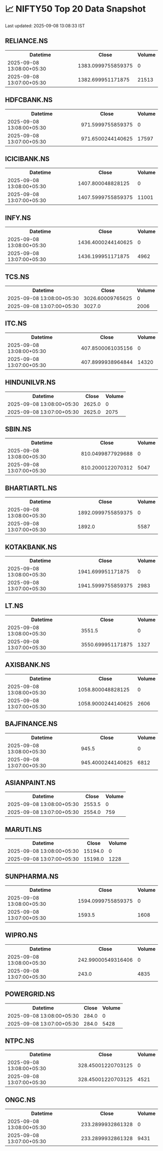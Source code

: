 # 📈 NIFTY50 Top 20 Data Snapshot

Last updated: 2025-09-08 13:08:33 IST

## RELIANCE.NS

<table>
  <tr><th>Datetime</th><th>Close</th><th>Volume</th></tr>
  <tr><td>2025-09-08 13:08:00+05:30</td><td>1383.0999755859375</td><td>0</td></tr>
  <tr><td>2025-09-08 13:07:00+05:30</td><td>1382.699951171875</td><td>21513</td></tr>
</table>

## HDFCBANK.NS

<table>
  <tr><th>Datetime</th><th>Close</th><th>Volume</th></tr>
  <tr><td>2025-09-08 13:08:00+05:30</td><td>971.5999755859375</td><td>0</td></tr>
  <tr><td>2025-09-08 13:07:00+05:30</td><td>971.6500244140625</td><td>17597</td></tr>
</table>

## ICICIBANK.NS

<table>
  <tr><th>Datetime</th><th>Close</th><th>Volume</th></tr>
  <tr><td>2025-09-08 13:08:00+05:30</td><td>1407.800048828125</td><td>0</td></tr>
  <tr><td>2025-09-08 13:07:00+05:30</td><td>1407.5999755859375</td><td>11001</td></tr>
</table>

## INFY.NS

<table>
  <tr><th>Datetime</th><th>Close</th><th>Volume</th></tr>
  <tr><td>2025-09-08 13:08:00+05:30</td><td>1436.4000244140625</td><td>0</td></tr>
  <tr><td>2025-09-08 13:07:00+05:30</td><td>1436.199951171875</td><td>4962</td></tr>
</table>

## TCS.NS

<table>
  <tr><th>Datetime</th><th>Close</th><th>Volume</th></tr>
  <tr><td>2025-09-08 13:08:00+05:30</td><td>3026.60009765625</td><td>0</td></tr>
  <tr><td>2025-09-08 13:07:00+05:30</td><td>3027.0</td><td>2006</td></tr>
</table>

## ITC.NS

<table>
  <tr><th>Datetime</th><th>Close</th><th>Volume</th></tr>
  <tr><td>2025-09-08 13:08:00+05:30</td><td>407.8500061035156</td><td>0</td></tr>
  <tr><td>2025-09-08 13:07:00+05:30</td><td>407.8999938964844</td><td>14320</td></tr>
</table>

## HINDUNILVR.NS

<table>
  <tr><th>Datetime</th><th>Close</th><th>Volume</th></tr>
  <tr><td>2025-09-08 13:08:00+05:30</td><td>2625.0</td><td>0</td></tr>
  <tr><td>2025-09-08 13:07:00+05:30</td><td>2625.0</td><td>2075</td></tr>
</table>

## SBIN.NS

<table>
  <tr><th>Datetime</th><th>Close</th><th>Volume</th></tr>
  <tr><td>2025-09-08 13:08:00+05:30</td><td>810.0499877929688</td><td>0</td></tr>
  <tr><td>2025-09-08 13:07:00+05:30</td><td>810.2000122070312</td><td>5047</td></tr>
</table>

## BHARTIARTL.NS

<table>
  <tr><th>Datetime</th><th>Close</th><th>Volume</th></tr>
  <tr><td>2025-09-08 13:08:00+05:30</td><td>1892.0999755859375</td><td>0</td></tr>
  <tr><td>2025-09-08 13:07:00+05:30</td><td>1892.0</td><td>5587</td></tr>
</table>

## KOTAKBANK.NS

<table>
  <tr><th>Datetime</th><th>Close</th><th>Volume</th></tr>
  <tr><td>2025-09-08 13:08:00+05:30</td><td>1941.699951171875</td><td>0</td></tr>
  <tr><td>2025-09-08 13:07:00+05:30</td><td>1941.5999755859375</td><td>2983</td></tr>
</table>

## LT.NS

<table>
  <tr><th>Datetime</th><th>Close</th><th>Volume</th></tr>
  <tr><td>2025-09-08 13:08:00+05:30</td><td>3551.5</td><td>0</td></tr>
  <tr><td>2025-09-08 13:07:00+05:30</td><td>3550.699951171875</td><td>1327</td></tr>
</table>

## AXISBANK.NS

<table>
  <tr><th>Datetime</th><th>Close</th><th>Volume</th></tr>
  <tr><td>2025-09-08 13:08:00+05:30</td><td>1058.800048828125</td><td>0</td></tr>
  <tr><td>2025-09-08 13:07:00+05:30</td><td>1058.9000244140625</td><td>2606</td></tr>
</table>

## BAJFINANCE.NS

<table>
  <tr><th>Datetime</th><th>Close</th><th>Volume</th></tr>
  <tr><td>2025-09-08 13:08:00+05:30</td><td>945.5</td><td>0</td></tr>
  <tr><td>2025-09-08 13:07:00+05:30</td><td>945.4000244140625</td><td>6812</td></tr>
</table>

## ASIANPAINT.NS

<table>
  <tr><th>Datetime</th><th>Close</th><th>Volume</th></tr>
  <tr><td>2025-09-08 13:08:00+05:30</td><td>2553.5</td><td>0</td></tr>
  <tr><td>2025-09-08 13:07:00+05:30</td><td>2554.0</td><td>759</td></tr>
</table>

## MARUTI.NS

<table>
  <tr><th>Datetime</th><th>Close</th><th>Volume</th></tr>
  <tr><td>2025-09-08 13:08:00+05:30</td><td>15194.0</td><td>0</td></tr>
  <tr><td>2025-09-08 13:07:00+05:30</td><td>15198.0</td><td>1228</td></tr>
</table>

## SUNPHARMA.NS

<table>
  <tr><th>Datetime</th><th>Close</th><th>Volume</th></tr>
  <tr><td>2025-09-08 13:08:00+05:30</td><td>1594.0999755859375</td><td>0</td></tr>
  <tr><td>2025-09-08 13:07:00+05:30</td><td>1593.5</td><td>1608</td></tr>
</table>

## WIPRO.NS

<table>
  <tr><th>Datetime</th><th>Close</th><th>Volume</th></tr>
  <tr><td>2025-09-08 13:08:00+05:30</td><td>242.99000549316406</td><td>0</td></tr>
  <tr><td>2025-09-08 13:07:00+05:30</td><td>243.0</td><td>4835</td></tr>
</table>

## POWERGRID.NS

<table>
  <tr><th>Datetime</th><th>Close</th><th>Volume</th></tr>
  <tr><td>2025-09-08 13:08:00+05:30</td><td>284.0</td><td>0</td></tr>
  <tr><td>2025-09-08 13:07:00+05:30</td><td>284.0</td><td>5428</td></tr>
</table>

## NTPC.NS

<table>
  <tr><th>Datetime</th><th>Close</th><th>Volume</th></tr>
  <tr><td>2025-09-08 13:08:00+05:30</td><td>328.45001220703125</td><td>0</td></tr>
  <tr><td>2025-09-08 13:07:00+05:30</td><td>328.45001220703125</td><td>4521</td></tr>
</table>

## ONGC.NS

<table>
  <tr><th>Datetime</th><th>Close</th><th>Volume</th></tr>
  <tr><td>2025-09-08 13:08:00+05:30</td><td>233.2899932861328</td><td>0</td></tr>
  <tr><td>2025-09-08 13:07:00+05:30</td><td>233.2899932861328</td><td>9431</td></tr>
</table>

